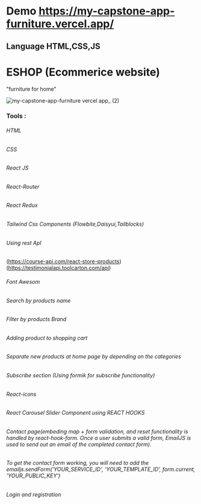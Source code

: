 # Demo https://my-capstone-app-furniture.vercel.app/
## Language HTML,CSS,JS 
# ESHOP (Ecommerice website)
"furniture for home"

 ![my-capstone-app-furniture vercel app_ (2)](https://user-images.githubusercontent.com/106581879/190993449-79ef5091-b64a-444c-a0fd-c17e2035caec.png)


### Tools :

###### HTML
###### CSS
###### React JS
###### React-Router
###### React Redux
###### Tailwind Css Components (Flowbite,Daisyui,Tailblocks)
###### Using rest ApI 
(https://course-api.com/react-store-products)
(https://testimonialapi.toolcarton.com/api)
###### Font Awesom 
###### Search by products name
###### Filter by products Brand
###### Adding product to shopping cart
###### Separate new products at home page by depending on the categories
###### Subscribe section (Using formik for subscribe functionality)
###### React-icons
###### React Carousel Slider Component using REACT HOOKS 
###### Contact page(embeding map +  form validation, and reset functionality is handled by react-hook-form. Once a user submits a valid form, EmailJS is used to send out an email of the completed contact form).

###### To get the contact form working, you will need to add the emailjs.sendForm('YOUR_SERVICE_ID', 'YOUR_TEMPLATE_ID', form.current, 'YOUR_PUBLIC_KEY')


###### Login and registration


